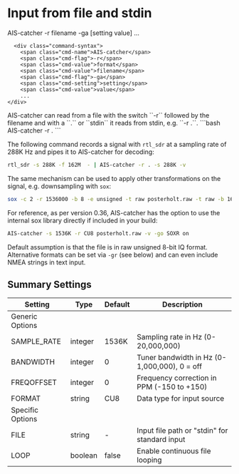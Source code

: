 # Input from file and stdin
<div class="command-container">
      <div class="command-syntax">
        <span class="cmd-name">AIS-catcher</span>
        <span class="cmd-flag">-r</span>
        <span class="cmd-value">filename</span>
        <span class="cmd-flag">-ga</span>
        [<span class="cmd-setting">setting</span> <span class="cmd-value">value</span>]
        ...
    </div>

      <div class="command-syntax">
        <span class="cmd-name">AIS-catcher</span>
        <span class="cmd-flag">-r</span>
        <span class="cmd-value">format</span>
        <span class="cmd-value">filename</span>
        <span class="cmd-flag">-ga</span>
        <span class="cmd-setting">setting</span>
        <span class="cmd-value">value</span>
        ...
    </div>

</div>
AIS-catcher can read from a file with the switch ``-r`` followed by the filename and with a ``.`` or ``stdin`` it reads from stdin, e.g. ``-r .``.
```bash
AIS-catcher -r .
```

 The following command records a signal with ```rtl_sdr``` at a sampling rate of 288K Hz and pipes it to AIS-catcher for decoding:
```bash
rtl_sdr -s 288K -f 162M  - | AIS-catcher -r . -s 288K -v
```
The same mechanism can be used to apply other transformations on the signal, e.g. downsampling with ``sox``:
```bash
sox -c 2 -r 1536000 -b 8 -e unsigned -t raw posterholt.raw -t raw -b 16 -e signed -r 96000 - |AIS-catcher -s 96K -r CS16 . -v
```
For reference, as per version 0.36, AIS-catcher has the option to use the internal sox library directly if included in your build:
```bash
AIS-catcher -s 1536K -r CU8 posterholt.raw -v -go SOXR on 
```
Default assumption is that the file is in raw unsigned 8-bit IQ format. Alternative formats can be set via `-gr` (see below) and can even include NMEA strings in text input. 

## Summary Settings

<div class="input-table" markdown>

| Setting | Type | Default | Description |
|---------|------|---------|-------------|
| Generic Options | | | |
| <span class="cmd-setting">SAMPLE_RATE</span> | integer | <span class="cmd-value">1536K</span> | Sampling rate in Hz (0-20,000,000) |
| <span class="cmd-setting">BANDWIDTH</span> | integer | <span class="cmd-value">0</span> | Tuner bandwidth in Hz (0-1,000,000), 0 = off |
| <span class="cmd-setting">FREQOFFSET</span> | integer | <span class="cmd-value">0</span> | Frequency correction in PPM (-150 to +150) |  
| <span class="cmd-setting">FORMAT</span> | string | <span class="cmd-value">CU8</span> | Data type for input source |
| Specific Options | | | |
| <span class="cmd-setting">FILE</span> | string | <span class="cmd-value">-</span> | Input file path or "stdin" for standard input |
| <span class="cmd-setting">LOOP</span> | boolean | <span class="cmd-value">false</span> | Enable continuous file looping |

</div>
